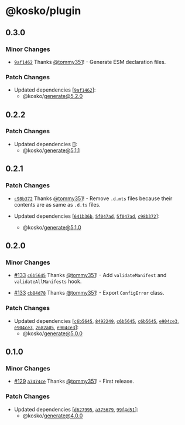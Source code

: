 # @kosko/plugin

## 0.3.0

### Minor Changes

- [`9af1462`](https://github.com/tommy351/kosko/commit/9af14624bd8b845f4d343a0510482dbbc8dfc164) Thanks [@tommy351](https://github.com/tommy351)! - Generate ESM declaration files.

### Patch Changes

- Updated dependencies [[`9af1462`](https://github.com/tommy351/kosko/commit/9af14624bd8b845f4d343a0510482dbbc8dfc164)]:
  - @kosko/generate@5.2.0

## 0.2.2

### Patch Changes

- Updated dependencies []:
  - @kosko/generate@5.1.1

## 0.2.1

### Patch Changes

- [`c98b372`](https://github.com/tommy351/kosko/commit/c98b372430983a66c4a78e9358ac26c2cd342718) Thanks [@tommy351](https://github.com/tommy351)! - Remove `.d.mts` files because their contents are as same as `.d.ts` files.

- Updated dependencies [[`641b36b`](https://github.com/tommy351/kosko/commit/641b36bba528b53f8c6aa1cec3ffc276fc66cbe2), [`5f047ad`](https://github.com/tommy351/kosko/commit/5f047adfe612cf7cb26e530200af9034b2ec62b6), [`5f047ad`](https://github.com/tommy351/kosko/commit/5f047adfe612cf7cb26e530200af9034b2ec62b6), [`c98b372`](https://github.com/tommy351/kosko/commit/c98b372430983a66c4a78e9358ac26c2cd342718)]:
  - @kosko/generate@5.1.0

## 0.2.0

### Minor Changes

- [#133](https://github.com/tommy351/kosko/pull/133) [`c6b5645`](https://github.com/tommy351/kosko/commit/c6b5645ad98f9121c555e5749f2c5ca95ba861a2) Thanks [@tommy351](https://github.com/tommy351)! - Add `validateManifest` and `validateAllManifests` hook.

- [#133](https://github.com/tommy351/kosko/pull/133) [`cb84d78`](https://github.com/tommy351/kosko/commit/cb84d786f30ef0ef09e9d4b7dfc33b74f7e7cc49) Thanks [@tommy351](https://github.com/tommy351)! - Export `ConfigError` class.

### Patch Changes

- Updated dependencies [[`c6b5645`](https://github.com/tommy351/kosko/commit/c6b5645ad98f9121c555e5749f2c5ca95ba861a2), [`8492249`](https://github.com/tommy351/kosko/commit/849224919992923d285cbfb75bf8f5c99d1b552f), [`c6b5645`](https://github.com/tommy351/kosko/commit/c6b5645ad98f9121c555e5749f2c5ca95ba861a2), [`c6b5645`](https://github.com/tommy351/kosko/commit/c6b5645ad98f9121c555e5749f2c5ca95ba861a2), [`e904ce3`](https://github.com/tommy351/kosko/commit/e904ce313295d4737ed9bf0d711c26c53f63fd88), [`e904ce3`](https://github.com/tommy351/kosko/commit/e904ce313295d4737ed9bf0d711c26c53f63fd88), [`2682a05`](https://github.com/tommy351/kosko/commit/2682a05297de6170af0bd4ffd1087a4b054a399e), [`e904ce3`](https://github.com/tommy351/kosko/commit/e904ce313295d4737ed9bf0d711c26c53f63fd88)]:
  - @kosko/generate@5.0.0

## 0.1.0

### Minor Changes

- [#129](https://github.com/tommy351/kosko/pull/129) [`a7474ce`](https://github.com/tommy351/kosko/commit/a7474ce1e64071354e92e5847eb810d4ef248a5e) Thanks [@tommy351](https://github.com/tommy351)! - First release.

### Patch Changes

- Updated dependencies [[`d627995`](https://github.com/tommy351/kosko/commit/d62799577863ec561978a1ce430be38e0c5dbb9d), [`a375679`](https://github.com/tommy351/kosko/commit/a3756793f15fb76cbf79df70f394b8eb0195099b), [`99f4d51`](https://github.com/tommy351/kosko/commit/99f4d51b9b7391dc255b43842172638bc16c2b02)]:
  - @kosko/generate@4.0.0
